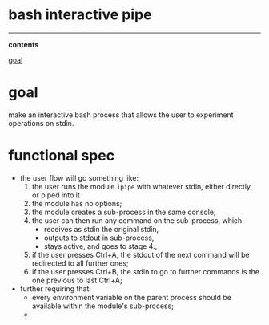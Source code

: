 <h1>
bash interactive pipe
</h1>

---

**contents**

[goal](#goal)

# goal
make an interactive bash process that allows the user to experiment operations on stdin.

# functional spec

* the user flow will go something like:
    1. the user runs the module `ipipe` with whatever stdin, either directly, or piped into it 
    2. the module has no options;
    3. the module creates a sub-process in the same console;
    4. the user can then run any command on the sub-process, which:
       * receives as stdin the original stdin,
       * outputs to stdout in sub-process,
       * stays active, and goes to stage 4.;
    5. if the user presses Ctrl+A, the stdout of the next command will be redirected to all further ones;
    6. if the user presses Ctrl+B, the stdin to go to further commands is the one previous to last Ctrl+A;
* further requiring that:
  * every environment variable on the parent process should be available within the module's sub-process;
  * 

